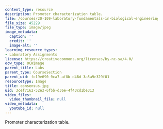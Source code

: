 ```yaml
---
content_type: resource
description: Promoter characterization table.
file: /courses/20-109-laboratory-fundamentals-in-biological-engineering-fall-2007/3cef716252e36fbbd36e4f43cd1be313_consensus.jpg
file_size: 45229
file_type: image/jpeg
image_metadata:
  caption: ''
  credit: ''
  image-alt: ''
learning_resource_types:
- Laboratory Assignments
license: https://creativecommons.org/licenses/by-nc-sa/4.0/
ocw_type: OCWImage
parent_title: Labs
parent_type: CourseSection
parent_uid: fc19e690-0ca7-af8b-d48d-3a5a9e329f01
resourcetype: Image
title: consensus.jpg
uid: 3cef7162-52e3-6fbb-d36e-4f43cd1be313
video_files:
  video_thumbnail_file: null
video_metadata:
  youtube_id: null
---
```

Promoter characterization table.